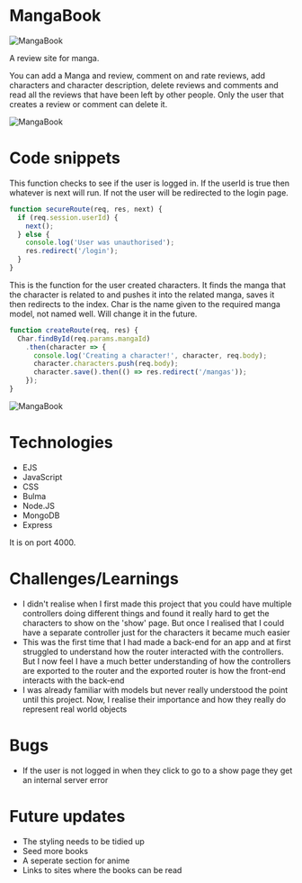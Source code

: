 # MangaBook

![MangaBook](https://i.imgur.com/Tz6UCYH.png)

A review site for manga.

You can add a Manga and review, comment on and rate reviews, add characters and character description, delete reviews and comments and read all the reviews that have been left by other people. Only the user that creates a review or comment can delete it.

![MangaBook](https://i.imgur.com/jhmLXUq.png)

# Code snippets

This function checks to see if the user is logged in. If the userId is true then whatever is next will run. If not the user will be redirected to the login page.

```javascript
function secureRoute(req, res, next) {
  if (req.session.userId) {
    next();
  } else {
    console.log('User was unauthorised');
    res.redirect('/login');
  }
}
```
This is the function for the user created characters. It finds the manga that the character is related to and pushes it into the related manga, saves it then redirects to the index. Char is the name given to the required manga model, not named well. Will change it in the future.

```javascript
function createRoute(req, res) {
  Char.findById(req.params.mangaId)
    .then(character => {
      console.log('Creating a character!', character, req.body);
      character.characters.push(req.body);
      character.save().then(() => res.redirect('/mangas'));
    });
}
```

![MangaBook](https://i.imgur.com/tUJbuZI.png)

# Technologies

* EJS
* JavaScript
* CSS
* Bulma
* Node.JS
* MongoDB
* Express

 It is on port 4000.

# Challenges/Learnings

* I didn't realise when I first made this project that you could have multiple controllers doing different things and found it really hard to get the characters to show on the 'show' page. But once I realised that I could have a separate controller just for the characters it became much easier
* This was the first time that I had made a back-end for an app and at first struggled to understand how the router interacted with the controllers. But I now feel I have a much better understanding of how the controllers are exported to the router and the exported router is how the front-end interacts with the back-end
* I was already familiar with models but never really understood the point until this project. Now, I realise their importance and how they really do represent real world objects

# Bugs

* If the user is not logged in when they click to go to a show page they get an internal server error

# Future updates

* The styling needs to be tidied up
* Seed more books
* A seperate section for anime
* Links to sites where the books can be read
